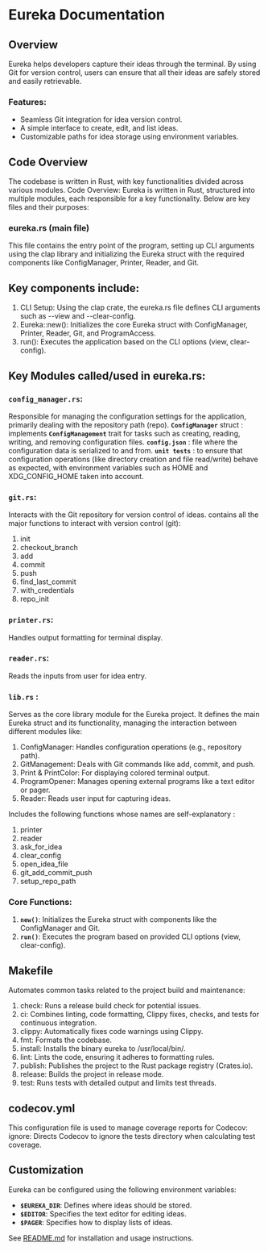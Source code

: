 # Eureka Documentation

## Overview

Eureka helps developers capture their ideas through the terminal. By using Git for version control, users can ensure that all their ideas are safely stored and easily retrievable.

### Features:
- Seamless Git integration for idea version control.
- A simple interface to create, edit, and list ideas.
- Customizable paths for idea storage using environment variables.

## Code Overview
The codebase is written in Rust, with key functionalities divided across various modules.
Code Overview:
Eureka is written in Rust, structured into multiple modules, each responsible for a key functionality. Below are key files and their purposes:

### eureka.rs (main file)
This file contains the entry point of the program, setting up CLI arguments using the clap library and initializing the Eureka struct with the required components like ConfigManager, Printer, Reader, and Git.

## Key components include:
1. CLI Setup: Using the clap crate, the eureka.rs file defines CLI arguments such as --view and --clear-config.
2. Eureka::new(): Initializes the core Eureka struct with ConfigManager, Printer, Reader, Git, and ProgramAccess.
3. run(): Executes the application based on the CLI options (view, clear-config).

## Key Modules called/used in eureka.rs:    
### **`config_manager.rs`**: 
Responsible for managing the configuration settings for the application, primarily dealing with the repository path (repo).
**`ConfigManager`** struct : implements **`ConfigManagement`** trait for tasks such as creating, reading, writing, and removing configuration files.
**`config.json`** : file where the configuration data is serialized to and from.
**`unit tests`** : to ensure that configuration operations (like directory creation and file read/write) behave as expected, with environment variables such as HOME and XDG_CONFIG_HOME taken into account.

### **`git.rs`**: 
Interacts with the Git repository for version control of ideas.
contains all the major functions to interact with version control (git):
1. init
2. checkout_branch
3. add
4. commit 
5. push
6. find_last_commit
7. with_credentials
8. repo_init

### **`printer.rs`**: 
Handles output formatting for terminal display.

### **`reader.rs`**: 
Reads the inputs from user for idea entry.

### **`lib.rs`** :
Serves as the core library module for the Eureka project. It defines the main Eureka struct and its functionality, managing the interaction between different modules like:

1. ConfigManager: Handles configuration operations (e.g., repository path).
2. GitManagement: Deals with Git commands like add, commit, and push.
3. Print & PrintColor: For displaying colored terminal output.
4. ProgramOpener: Manages opening external programs like a text editor or pager.
5. Reader: Reads user input for capturing ideas.

Includes the following functions whose names are self-explanatory :
1. printer
2. reader
3. ask_for_idea
4. clear_config
5. open_idea_file
6. git_add_commit_push
7. setup_repo_path

### Core Functions:
1. **`new()`**: Initializes the Eureka struct with components like the ConfigManager and Git.
2. **`run()`**: Executes the program based on provided CLI options (view, clear-config).

## Makefile
Automates common tasks related to the project build and maintenance:
1. check: Runs a release build check for potential issues.
2. ci: Combines linting, code formatting, Clippy fixes, checks, and tests for continuous integration.
3. clippy: Automatically fixes code warnings using Clippy.
4. fmt: Formats the codebase.
5. install: Installs the binary eureka to /usr/local/bin/.
6. lint: Lints the code, ensuring it adheres to formatting rules.
7. publish: Publishes the project to the Rust package registry (Crates.io).
8. release: Builds the project in release mode.
9. test: Runs tests with detailed output and limits test threads.

## codecov.yml
This configuration file is used to manage coverage reports for Codecov:
ignore: Directs Codecov to ignore the tests directory when calculating test coverage.

## Customization
Eureka can be configured using the following environment variables:
- **`$EUREKA_DIR`**: Defines where ideas should be stored.
- **`$EDITOR`**: Specifies the text editor for editing ideas.
- **`$PAGER`**: Specifies how to display lists of ideas.

See [README.md](./README.md) for installation and usage instructions.